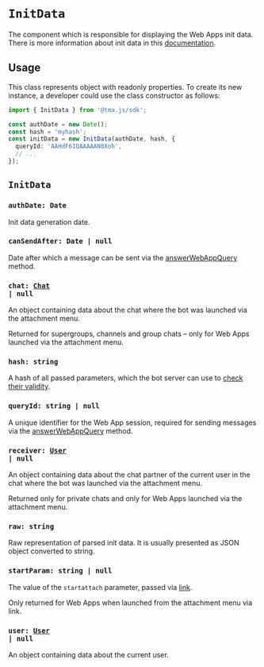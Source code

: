 # `InitData`

[user-ref]: https://github.com/Telegram-Mini-Apps/tma.js/blob/master/packages/init-data/src/types.ts#L5
[chat-ref]: https://github.com/Telegram-Mini-Apps/tma.js/blob/master/packages/init-data/src/types.ts#L55

The component which is responsible for displaying the Web Apps init data. There is more information about init data in this
[documentation](../../../launch-params/init-data.mdx).

## Usage

This class represents object with readonly properties. To create its new instance, a developer could use the class constructor as follows:

```typescript
import { InitData } from '@tma.js/sdk';

const authDate = new Date();
const hash = 'myhash';
const initData = new InitData(authDate, hash, {
  queryId: 'AAHdF6IQAAAAAN0Xoh',
  // ...
});
```

## `InitData`

### `authDate: Date`

Init data generation date.

### `canSendAfter: Date | null`

Date after which a message can be sent via the [answerWebAppQuery](https://core.telegram.org/bots/api#answerwebappquery) method.

### <code>chat: [Chat][chat-ref] | null</code>

An object containing data about the chat where the bot was launched via the attachment menu. 

Returned for supergroups, channels and group chats – only for Web Apps launched via the attachment menu.

### `hash: string`

A hash of all passed parameters, which the bot server can use to [check their validity](https://core.telegram.org/bots/webapps#validating-data-received-via-the-web-app).

### `queryId: string | null`

A unique identifier for the Web App session, required for sending messages via the [answerWebAppQuery](https://core.telegram.org/bots/api#answerwebappquery) method.

### <code>receiver: [User][user-ref] | null</code>

An object containing data about the chat partner of the current user in the chat where the bot was launched via the attachment menu. 

Returned only for private chats and only for Web Apps launched via the attachment menu.

### `raw: string`

Raw representation of parsed init data. It is usually presented as JSON object converted to string.

### `startParam: string | null`

The value of the `startattach` parameter, passed via [link](https://core.telegram.org/bots/webapps#adding-bots-to-the-attachment-menu). 

Only returned for Web Apps when launched from the attachment menu via link.

### <code>user: [User][user-ref] | null</code>

An object containing data about the current user.